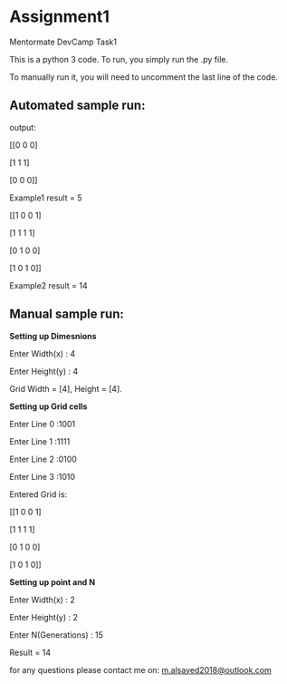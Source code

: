 # Assignment1
Mentormate DevCamp Task1

This is a python 3 code.
To run, you simply run the .py file.

To manually run it, you will need to uncomment the last line of the code.

## Automated sample run:
output:

[[0 0 0]

 [1 1 1]
 
 [0 0 0]]
 
Example1 result = 5

[[1 0 0 1]

 [1 1 1 1]
 
 [0 1 0 0]
 
 [1 0 1 0]]
 
Example2 result = 14

## Manual sample run:

**Setting up Dimesnions**

Enter Width(x)  : 4

Enter Height(y) : 4

Grid Width = [4], Height = [4].

**Setting up Grid cells**

Enter Line 0 :1001

Enter Line 1 :1111

Enter Line 2 :0100

Enter Line 3 :1010

Entered Grid is:

[[1 0 0 1]


 [1 1 1 1]
 
 
 [0 1 0 0]
 
 
 [1 0 1 0]]
 
**Setting up point and N**

Enter Width(x)       : 2

Enter Height(y)      : 2

Enter N(Generations) : 15

Result = 14

for any questions please contact me on:
m.alsayed2018@outlook.com
